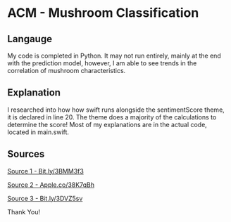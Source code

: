# ACM - Mushroom Classification 

## Langauge

My code is completed in Python. It may not run entirely, mainly at the end with the prediction model, however, I am able to see trends in the correlation of mushroom characteristics. 

## Explanation
I researched into how how swift runs alongside the sentimentScore theme, it is declared in line 20. The theme does a majority of the calculations to determine the score! Most of my explanations are in the actual code, located in main.swift.


## [](https://github.com/ACM-Research/Coding-Challenge-S21#question-one)Sources


[Source 1 - Bit.ly/3BMM3f3](https://bit.ly/3BMM3f3) 

[Source 2 - Apple.co/38K7qBh](https://apple.co/38K7qBh) 

[Source 3 - Bit.ly/3DVZ5sv](https://bit.ly/3DVZ5sv) 

Thank You!

